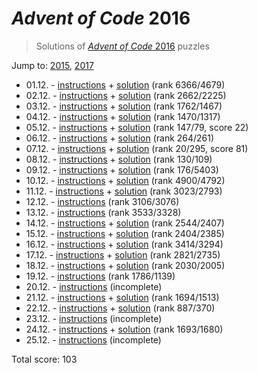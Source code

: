 # *Advent of Code* 2016
> Solutions of [*Advent of Code* 2016](http://adventofcode.com/2016/) puzzles

Jump to: [2015](https://github.com/katemihalikova/advent-of-code/tree/2015), [2017](https://github.com/katemihalikova/advent-of-code/tree/2017)

* 01.12. - [instructions](http://adventofcode.com/2016/day/1) + [solution](./01.js) (rank 6366/4679)
* 02.12. - [instructions](http://adventofcode.com/2016/day/2) + [solution](./02.js) (rank 2662/2225)
* 03.12. - [instructions](http://adventofcode.com/2016/day/3) + [solution](./03.js) (rank 1762/1467)
* 04.12. - [instructions](http://adventofcode.com/2016/day/4) + [solution](./04.js) (rank 1470/1317)
* 05.12. - [instructions](http://adventofcode.com/2016/day/5) + [solution](./05.php) (rank 147/79, score 22)
* 06.12. - [instructions](http://adventofcode.com/2016/day/6) + [solution](./06.js) (rank 264/261)
* 07.12. - [instructions](http://adventofcode.com/2016/day/7) + [solution](./07.js) (rank 20/295, score 81)
* 08.12. - [instructions](http://adventofcode.com/2016/day/8) + [solution](./08.js) (rank 130/109)
* 09.12. - [instructions](http://adventofcode.com/2016/day/9) + [solution](./09.js) (rank 176/5403)
* 10.12. - [instructions](http://adventofcode.com/2016/day/10) + [solution](./10.js) (rank 4900/4792)
* 11.12. - [instructions](http://adventofcode.com/2016/day/11) + [solution](./11.js) (rank 3023/2793)
* 12.12. - [instructions](http://adventofcode.com/2016/day/12) (rank 3106/3076)
* 13.12. - [instructions](http://adventofcode.com/2016/day/13) (rank 3533/3328)
* 14.12. - [instructions](http://adventofcode.com/2016/day/14) + [solution](./14.php) (rank 2544/2407)
* 15.12. - [instructions](http://adventofcode.com/2016/day/15) + [solution](./15.js) (rank 2404/2385)
* 16.12. - [instructions](http://adventofcode.com/2016/day/16) + [solution](./16.js) (rank 3414/3294)
* 17.12. - [instructions](http://adventofcode.com/2016/day/17) + [solution](./17.js) (rank 2821/2735)
* 18.12. - [instructions](http://adventofcode.com/2016/day/18) + [solution](./18.js) (rank 2030/2005)
* 19.12. - [instructions](http://adventofcode.com/2016/day/19) (rank 1786/1139)
* 20.12. - [instructions](http://adventofcode.com/2016/day/20) (incomplete)
* 21.12. - [instructions](http://adventofcode.com/2016/day/21) + [solution](./21.js) (rank 1694/1513)
* 22.12. - [instructions](http://adventofcode.com/2016/day/22) + [solution](./22.js) (rank 887/370)
* 23.12. - [instructions](http://adventofcode.com/2016/day/23) (incomplete)
* 24.12. - [instructions](http://adventofcode.com/2016/day/24) + [solution](./24.js) (rank 1693/1680)
* 25.12. - [instructions](http://adventofcode.com/2016/day/25) (incomplete)

Total score: 103
